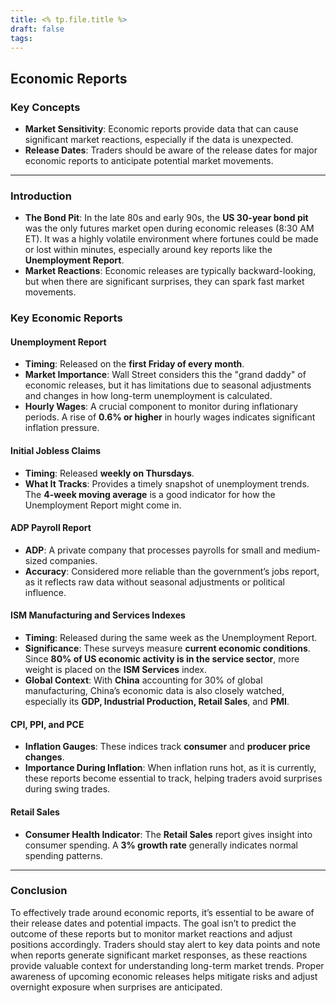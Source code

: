 ```yaml
---
title: <% tp.file.title %>
draft: false
tags:
---
```


## Economic Reports

### Key Concepts
- **Market Sensitivity**: Economic reports provide data that can cause significant market reactions, especially if the data is unexpected.
- **Release Dates**: Traders should be aware of the release dates for major economic reports to anticipate potential market movements.
---
### Introduction
- **The Bond Pit**: In the late 80s and early 90s, the **US 30-year bond pit** was the only futures market open during economic releases (8:30 AM ET). It was a highly volatile environment where fortunes could be made or lost within minutes, especially around key reports like the **Unemployment Report**.
- **Market Reactions**: Economic releases are typically backward-looking, but when there are significant surprises, they can spark fast market movements.
### Key Economic Reports

#### Unemployment Report
- **Timing**: Released on the **first Friday of every month**.
- **Market Importance**: Wall Street considers this the "grand daddy" of economic releases, but it has limitations due to seasonal adjustments and changes in how long-term unemployment is calculated.
- **Hourly Wages**: A crucial component to monitor during inflationary periods. A rise of **0.6% or higher** in hourly wages indicates significant inflation pressure.
#### Initial Jobless Claims
- **Timing**: Released **weekly on Thursdays**.
- **What It Tracks**: Provides a timely snapshot of unemployment trends. The **4-week moving average** is a good indicator for how the Unemployment Report might come in.
#### ADP Payroll Report
- **ADP**: A private company that processes payrolls for small and medium-sized companies.
- **Accuracy**: Considered more reliable than the government’s jobs report, as it reflects raw data without seasonal adjustments or political influence.
#### ISM Manufacturing and Services Indexes
- **Timing**: Released during the same week as the Unemployment Report.
- **Significance**: These surveys measure **current economic conditions**. Since **80% of US economic activity is in the service sector**, more weight is placed on the **ISM Services** index.
- **Global Context**: With **China** accounting for 30% of global manufacturing, China’s economic data is also closely watched, especially its **GDP, Industrial Production, Retail Sales**, and **PMI**.
#### CPI, PPI, and PCE
- **Inflation Gauges**: These indices track **consumer** and **producer price changes**.
- **Importance During Inflation**: When inflation runs hot, as it is currently, these reports become essential to track, helping traders avoid surprises during swing trades.
#### Retail Sales
- **Consumer Health Indicator**: The **Retail Sales** report gives insight into consumer spending. A **3% growth rate** generally indicates normal spending patterns.

---

### Conclusion
To effectively trade around economic reports, it’s essential to be aware of their release dates and potential impacts. The goal isn’t to predict the outcome of these reports but to monitor market reactions and adjust positions accordingly. Traders should stay alert to key data points and note when reports generate significant market responses, as these reactions provide valuable context for understanding long-term market trends. Proper awareness of upcoming economic releases helps mitigate risks and adjust overnight exposure when surprises are anticipated.

